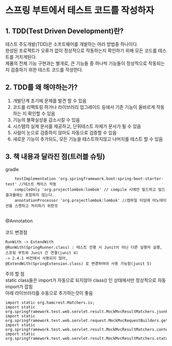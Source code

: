 # 스프링 부트에서 테스트 코드를 작성하자

## 1. TDD(Test Driven Development)란?

테스트 주도개발(TDD)은 소프트웨어를 개발하는 여러 방법중 하나이다.<br>
완성된 프로젝트가 오류가 없이 정상적으로 작동하는지 확인하기 위해 모든 코드를 테스트를 거치게된다.<br>
제품의 전체 기능 구현과는 별개로, 큰 기능들 중 하나씩 기능들이 정상적으로 작동되는지 검증하기 위한 테스트 코드를 작성한다.<br>

## 2. TDD를 왜 해야하는가?

1. 개발단계 초기에 문제를 발견 할 수 있음<br>
2. 코드를 리펙토링 하거나 라이브러리 업그레이드 등에서 기존 기능이 올바르게 작동하는 지 확인할 수 있음<br>
3. 기능의 불확실성을 감소시킬 수 있음<br>
4. 시스템의 실제 문서를 제공하고, 단위테스트 자체가 문서가 될 수 있음<br>
5. 사람이 눈으로 검증하지 않아도 자동으로 검증할 수 있음<br>
6. 새로운 기능이 추가되도, 모든 기능을 테스트하지않고 나머지를 테스트 할 수 있음<br>

## 3. 책 내용과 달라진 점(트러블 슈팅)

gradle<br>
```
    testImplementation 'org.springframework.boot:spring-boot-starter-test' //테스트 케이스 작동
    compileOnly 'org.projectlombok:lombok' // compile 시에만 빌드하고 빌드 결과물에는 포함하지 않는다.
    annotationProcessor 'org.projectlombok:lombok' //컴파일 타임에 어노테이션을 스캔하고 처리하기 위한것

```
<br>
@Annotation<br>
<br>
코드 변경점<br>

```
RunWith -> ExtendWith
@RunWith(SpringRunner.class) : 테스트 진행 시 Junit이 아닌 다른 실행자 실행, 스프링 부트와 Junit 간 연결(junit 4)
-> 2.4.1 버전에서 사용되지 않아,
@ExtendWith(SpringExtension.class) 로 변경하여야 사용 가능함(junit 5)
```
주의 할 점<br>
static class들은 import가 자동으로 되지않아 class() 인 상태에서만 정상적으로 자동 import가 잡힘<br>
아래 라이브러리를 수동으로 추가하는것이 좋음

```
import static org.hamcrest.Matchers.is;
import static org.springframework.test.web.servlet.result.MockMvcResultMatchers.jsonPath;
import static org.springframework.test.web.servlet.request.MockMvcRequestBuilders.get;
import static org.springframework.test.web.servlet.result.MockMvcResultMatchers.content;
import static org.springframework.test.web.servlet.result.MockMvcResultMatchers.status;
```
